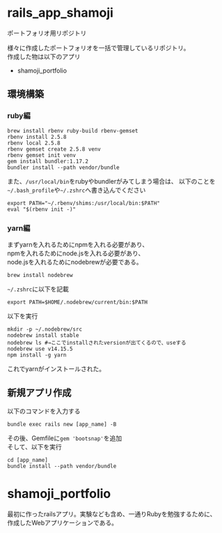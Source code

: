 # rails_app_shamoji
ポートフォリオ用リポジトリ

様々に作成したポートフォリオを一括で管理しているリポジトリ。  
作成した物は以下のアプリ
* shamoji_portfolio

## 環境構築

### ruby編
```
brew install rbenv ruby-build rbenv-gemset
rbenv install 2.5.8
rbenv local 2.5.8
rbenv gemset create 2.5.8 venv
rbenv gemset init venv
gem install bundler:1.17.2
bundler install --path vendor/bundle
```

また、`/usr/local/bin`をrubyやbundlerがみてしまう場合は、
以下のことを`~/.bash_profile`や`~/.zshrc`へ書き込んでください

```
export PATH="~/.rbenv/shims:/usr/local/bin:$PATH"
eval "$(rbenv init -)"
```

### yarn編

まずyarnを入れるためにnpmを入れる必要があり、  
npmを入れるためにnode.jsを入れる必要があり、  
node.jsを入れるためにnodebrewが必要である。  

```
brew install nodebrew
```

`~/.zshrc`に以下を記載

```
export PATH=$HOME/.nodebrew/current/bin:$PATH
```

以下を実行

```
mkdir -p ~/.nodebrew/src
nodebrew install stable
nodebrew ls #→ここでinstallされたversionが出てくるので、useする
nodebrew use v14.15.5
npm install -g yarn
```


これでyarnがインストールされた。


## 新規アプリ作成

以下のコマンドを入力する

```
bundle exec rails new [app_name] -B
```

その後、Gemfileに`gem 'bootsnap'`を追加  
そして、以下を実行

```
cd [app_name]
bundle install --path vendor/bundle
```

# shamoji_portfolio

最初に作ったrailsアプリ。実験なども含め、一通りRubyを勉強するために、  
作成したWebアプリケーションである。
